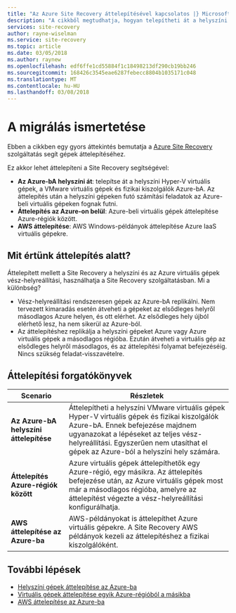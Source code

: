 ```yaml
---
title: "Az Azure Site Recovery áttelepítésével kapcsolatos |} Microsoft Docs"
description: "A cikkből megtudhatja, hogyan telepítheti át a helyszíni és az Azure virtuális gépek az Azure Site Recovery szolgáltatással."
services: site-recovery
author: rayne-wiselman
ms.service: site-recovery
ms.topic: article
ms.date: 03/05/2018
ms.author: raynew
ms.openlocfilehash: edf6ffe1cd55884f1c18498213df290cb19bb246
ms.sourcegitcommit: 168426c3545eae6287febecc8804b1035171c048
ms.translationtype: MT
ms.contentlocale: hu-HU
ms.lasthandoff: 03/08/2018
---
```

# <a name="about-migration"></a>A migrálás ismertetése

Ebben a cikkben egy gyors áttekintés bemutatja a [Azure Site Recovery](site-recovery-overview.md) szolgáltatás segít gépek áttelepítéséhez. 

Ez akkor lehet áttelepíteni a Site Recovery segítségével:

- **Az Azure-bA helyszíni át**: telepítse át a helyszíni Hyper-V virtuális gépek, a VMware virtuális gépek és fizikai kiszolgálók Azure-bA. Az áttelepítés után a helyszíni gépeken futó számítási feladatok az Azure-beli virtuális gépeken fognak futni. 
- **Áttelepítés az Azure-on belül**: Azure-beli virtuális gépek áttelepítése Azure-régiók között. 
- **AWS áttelepítése**: AWS Windows-példányok áttelepítése Azure IaaS virtuális gépekre. 


## <a name="what-do-we-mean-by-migration"></a>Mit értünk áttelepítés alatt?

Áttelepített mellett a Site Recovery a helyszíni és az Azure virtuális gépek vész-helyreállítási, használhatja a Site Recovery szolgáltatásban. Mi a különbség?

- Vész-helyreállítási rendszeresen gépek az Azure-bA replikálni. Nem tervezett kimaradás esetén átveheti a gépeket az elsődleges helyről másodlagos Azure helyen, és ott elérhet. Az elsődleges hely újból elérhető lesz, ha nem sikerül az Azure-ból.
- Az áttelepítéshez replikálja a helyszíni gépeket Azure vagy Azure virtuális gépek a másodlagos régióba. Ezután átveheti a virtuális gép az elsődleges helyről másodlagos, és az áttelepítési folyamat befejezéséig. Nincs szükség feladat-visszavételre.  


## <a name="migration-scenarios"></a>Áttelepítési forgatókönyvek

**Scenario** | **Részletek**
--- | ---
**Az Azure-bA helyszíni áttelepítése** | Áttelepítheti a helyszíni VMware virtuális gépek Hyper-V virtuális gépek és fizikai kiszolgálók Azure-bA. Ennek befejezése majdnem ugyanazokat a lépéseket az teljes vész-helyreállítási. Egyszerűen nem utasíthat el gépek az Azure-ból a helyszíni hely számára.
**Áttelepítés Azure-régiók között** | Azure virtuális gépek áttelepíthetők egy Azure-régió, egy másikra. Az áttelepítés befejezése után, az Azure virtuális gépek most már a másodlagos régióba, amelyre az áttelepítést végezte a vész-helyreállítási konfigurálhatja.
**AWS áttelepítése az Azure-ba** | AWS-példányokat is áttelepíthet Azure virtuális gépekre. A Site Recovery AWS példányok kezeli az áttelepítéshez a fizikai kiszolgálóként. 

## <a name="next-steps"></a>További lépések

- [Helyszíni gépek áttelepítése az Azure-ba](migrate-tutorial-on-premises-azure.md)
- [Virtuális gépek áttelepítése egyik Azure-régióból a másikba](azure-to-azure-tutorial-migrate.md)
- [AWS áttelepítése az Azure-ba](migrate-tutorial-aws-azure.md)
